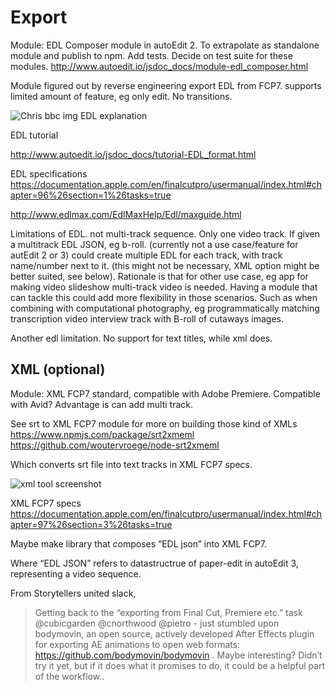# Export

Module: EDL Composer module in autoEdit 2. 
To extrapolate as standalone module and publish to npm. Add tests. Decide on test suite for these modules. 
http://www.autoedit.io/jsdoc_docs/module-edl_composer.html 

Module figured out by reverse engineering export EDL from FCP7. supports limited amount of feature, eg only edit. No transitions.

![Chris bbc img EDL explanation]()


EDL tutorial 

http://www.autoedit.io/jsdoc_docs/tutorial-EDL_format.html

EDL specifications 
https://documentation.apple.com/en/finalcutpro/usermanual/index.html#chapter=96%26section=1%26tasks=true 

http://www.edlmax.com/EdlMaxHelp/Edl/maxguide.html 
 
 

Limitations of EDL. not multi-track sequence. Only one video track. If given a multitrack EDL JSON, eg b-roll. (currently not a use case/feature  for autEdit 2 or 3) could create multiple EDL for each track, with track name/number next to it. (this might not be necessary, XML option might be better suited, see below).
Rationale is that for other use case, eg app for making video slideshow multi-track video is needed. Having a module that can tackle this could add more flexibility in those scenarios. 
Such as when combining with computational photography, eg programmatically matching transcription video interview track with B-roll of cutaways images.

Another edl limitation. 
No support for text titles, while xml does.


## XML (optional) 
Module: XML FCP7 standard, compatible with Adobe Premiere. 
Compatible with Avid? Advantage is can add multi track.

See srt to XML FCP7 module for more on building those kind of XMLs https://www.npmjs.com/package/srt2xmeml 
https://github.com/woutervroege/node-srt2xmeml

Which converts srt file into text tracks in XML FCP7 specs.

![xml tool screenshot]() <!-- https://docs.google.com/document/d/12mUuXAtE65vhy5Sm0tmKRdgXGMn_Ob4RZEs9T5uDPkM/edit#heading=h.h9fmyw2nknlw-->

XML FCP7 specs 
https://documentation.apple.com/en/finalcutpro/usermanual/index.html#chapter=97%26section=3%26tasks=true 

Maybe make library that composes “EDL json” into XML FCP7. 

Where “EDL JSON” refers to datastructrue of paper-edit in autoEdit 3, representing a video sequence. 

From Storytellers united slack,

>Getting back to the “exporting from Final Cut, Premiere etc.” task @cubicgarden @cnorthwood @pietro - just stumbled upon bodymovin, an open source, actively developed After Effects plugin for exporting AE animations to open web formats: https://github.com/bodymovin/bodymovin . Maybe interesting? Didn’t try it yet, but if it does what it promises to do, it could be a helpful part of the workflow..

